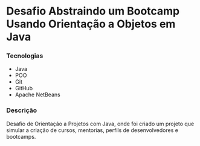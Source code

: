 # Desafio Abstraindo um Bootcamp Usando Orientação a Objetos em Java

### Tecnologias

- Java
- POO
- Git
- GitHub
- Apache NetBeans

### Descrição

Desafio de Orientação a Projetos com Java, onde foi criado um projeto que simular a criação de cursos, mentorias, perfils de desenvolvedores e bootcamps.

